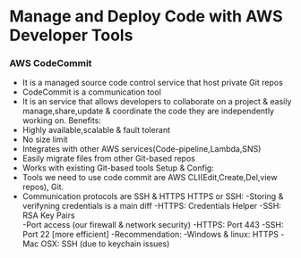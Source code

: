 # Manage and Deploy Code with AWS Developer Tools
### AWS CodeCommit
- It is a managed source code control service that host private Git repos
- CodeCommit is a communication tool
- It is an service that allows developers to collaborate on a project & easily manage,share,update & coordinate the code they are independently working on.
Benefits:
- Highly available,scalable & fault tolerant
- No size limit
- Integrates with other AWS services(Code-pipeline,Lambda,SNS)
- Easily migrate files from other Git-based repos
- Works with existing Git-based tools
Setup & Config:
- Tools we need to use code commit are AWS CLI(Edit,Create,Del,view repos), Git.
- Communication protocols are SSH & HTTPS
HTTPS or SSH:
-Storing & verifyning credentials is a main diff
    -HTTPS: Credentials Helper
    -SSH: RSA Key Pairs  
-Port access (our firewall & network security)
    -HTTPS: Port 443
    -SSH: Port 22 [more efficient]
-Recommendation:
    -Windows & linux: HTTPS
    -Mac OSX: SSH (due to keychain issues)
